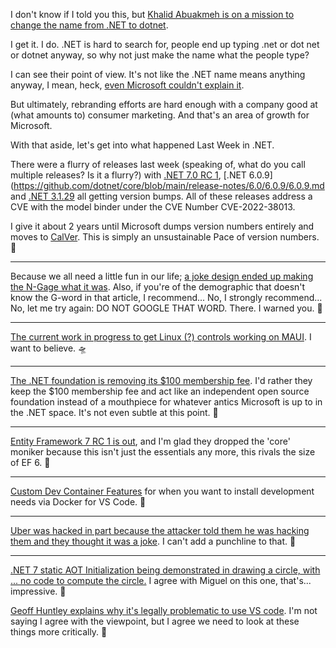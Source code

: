 I don't know if I told you this, but [Khalid Abuakmeh is on a mission to change the name from .NET to dotnet](https://twitter.com/hashtag/dropthedot?src=hashtag_click).   

I get it. I do. .NET is hard to search for, people end up typing .net or dot net or dotnet anyway, so why not just make the name what the people type?

I can see their point of view. It's not like the .NET name means anything anyway,  I mean, heck, [even Microsoft couldn't explain it](https://www.cnet.com/tech/tech-industry/net-name-ties-microsoft-in-knots/).

But ultimately, rebranding efforts are hard enough with a company good at (what amounts to) consumer marketing.  And that's an area of growth for Microsoft.

With that aside, let's get into what happened Last Week in .NET.

There were a flurry of releases last week (speaking of, what do you call multiple releases? Is it a flurry?)  with [.NET 7.0 RC 1](https://github.com/dotnet/core/blob/main/release-notes/7.0/preview/7.0.0-rc.1.md), [.NET 6.0.9](https://github.com/dotnet/core/blob/main/release-notes/6.0/6.0.9/6.0.9.md and [.NET 3.1.29](https://github.com/dotnet/core/blob/main/release-notes/3.1/3.1.29/3.1.29.md) all getting version bumps. All of these releases address a CVE with the model binder under the CVE Number CVE-2022-38013.

I give it about 2 years until Microsoft dumps version numbers entirely and moves to [CalVer](https://calver.org/).  This is simply an unsustainable Pace of version numbers. 📅

<hr />

Because we all need a little fun in our life; [a joke design ended up making the N-Gage what it was](https://twitter.com/AngrySkycrane/status/1569458497510670336).  Also, if you're of the demographic that doesn't know the G-word in that article, I recommend... No, I strongly recommend... No, let me try again: DO NOT GOOGLE THAT WORD. There. I warned you. 🐐

<hr />

[The current work in progress to get Linux (?) controls working on MAUI](https://github.com/jsuarezruiz/maui-linux/pull/37). I want to believe. 🛸

<hr />

[The .NET foundation is removing its $100 membership fee](https://twitter.com/dotnetfdn/status/1570045953997946880).  I'd rather they keep the $100 membership fee and act like an independent open source foundation instead of a mouthpiece for whatever antics Microsoft is up to in the .NET space.  It's not even subtle at this point. 💸

<hr />

[Entity Framework 7 RC 1 is out](https://devblogs.microsoft.com/dotnet/announcing-ef7-rc1/), and I'm glad they dropped the 'core' moniker because this isn't just the essentials any more, this rivals the size of EF 6. 👣

<hr />

[Custom Dev Container Features](https://code.visualstudio.com/blogs/2022/09/15/dev-container-features) for when you want to install development needs via Docker for VS Code. 🚢

<hr />

[Uber was hacked in part because the attacker told them he was hacking them and they thought it was a joke](https://twitter.com/RachelTobac/status/1570611575152848900). I can't add a punchline to that. 🙊

<hr />

[.NET 7 static AOT Initialization being demonstrated in drawing a circle, with ... no code to compute the circle.](https://twitter.com/migueldeicaza/status/1570764822308069378) I agree with Miguel on this one, that's... impressive. 🤯

[Geoff Huntley explains why it's legally problematic to use VS code](https://ghuntley.com/fracture/).  I'm not saying I agree with the viewpoint, but I agree we need to look at these things more critically. 🤨

